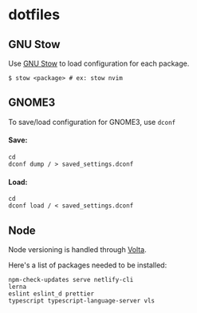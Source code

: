 # dotfiles

## GNU Stow

Use [GNU Stow](https://www.gnu.org/software/stow/) to load configuration for
each package.

```shell
$ stow <package> # ex: stow nvim
```

## GNOME3

To save/load configuration for GNOME3, use `dconf`  

#### Save:
```shell
cd
dconf dump / > saved_settings.dconf
```

#### Load:
```shell
cd
dconf load / < saved_settings.dconf
```

## Node

Node versioning is handled through [Volta](https://volta.sh/).  

Here's a list of packages needed to be installed:

```
npm-check-updates serve netlify-cli
lerna
eslint eslint_d prettier
typescript typescript-language-server vls
```
